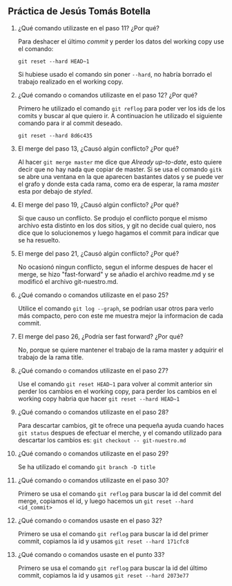 ## Práctica de Jesús Tomás Botella

1. ¿Qué comando utilizaste en el paso 11? ¿Por qué?

    Para deshacer el último *commit* y perder los datos del working copy use el comando:

    ```
    git reset --hard HEAD~1
    ```
    Si hubiese usado el comando sin poner `--hard`, no habría borrado el trabajo realizado en el working copy.

2. ¿Qué comando o comandos utilizaste en el paso 12? ¿Por qué?

    Primero he utilizado el comando `git reflog` para poder ver los ids de los comits y buscar al que quiero ir. A continuacion he utilizado el siguiente comando para ir al commit deseado.
    ```
    git reset --hard 8d6c435
    ```
    
3. El merge del paso 13, ¿Causó algún conflicto? ¿Por qué?

    Al hacer `git merge master` me dice que *Already up-to-date*, esto quiere decir que no hay nada que copiar de master. Si se usa el comando `gitk` se abre una ventana en la que aparecen bastantes datos y se puede ver el grafo y donde esta cada rama, como era de esperar, la rama *master* esta por debajo de *styled*.
    
4. El merge del paso 19, ¿Causó algún conflicto? ¿Por qué?

    Si que causo un conflicto. Se produjo el conflicto porque el mismo archivo esta distinto en los dos sitios, y git no decide cual quiero, nos dice que lo solucionemos y luego hagamos el commit para indicar que se ha resuelto.
    
5. El merge del paso 21, ¿Causó algún conflicto? ¿Por qué?

    No ocasionó ningun conflicto, segun el informe despues de hacer el merge, se hizo "fast-forward" y se añadio el archivo readme.md y se modificó el archivo git-nuestro.md.
    
6. ¿Qué comando o comandos utilizaste en el paso 25?

    Utilice el comando `git log --graph`, se podrían usar otros para verlo más compacto, pero con este me muestra mejor la informacion de cada commit.

7. El merge del paso 26, ¿Podría ser fast forward? ¿Por qué?

    No, porque se quiere mantener el trabajo de la rama master y adquirir el trabajo de la rama title.

8. ¿Qué comando o comandos utilizaste en el paso 27?

    Use el comando `git reset HEAD~1` para volver al commit anterior sin perder los cambios en el working copy, para perder los cambios en el working copy habria que hacer `git reset --hard HEAD~1`

9. ¿Qué comando o comandos utilizaste en el paso 28?

    Para descartar cambios, git te ofrece una pequeña ayuda cuando haces `git status` despues de efectuar el merche, y el comando utilizado para descartar los cambios es: `git checkout -- git-nuestro.md`

10. ¿Qué comando o comandos utilizaste en el paso 29?

    Se ha utilizado el comando `git branch -D title`

11. ¿Qué comando o comandos utilizaste en el paso 30?

    Primero se usa el comando `git reflog` para buscar la id del commit del merge, copiamos el id, y luego hacemos un `git reset --hard <id_commit>`

12. ¿Qué comando o comandos usaste en el paso 32?

    Primero se usa el comando `git reflog` para buscar la id del primer commit, copiamos la id y usamos `git reset --hard 171cfc8`

13. ¿Qué comando o comandos usaste en el punto 33?

    Primero se usa el comando `git reflog` para buscar la id del último commit, copiamos la id y usamos `git reset --hard 2073e77`